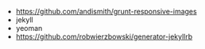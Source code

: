 * https://github.com/andismith/grunt-responsive-images
* jekyll
* yeoman
* https://github.com/robwierzbowski/generator-jekyllrb